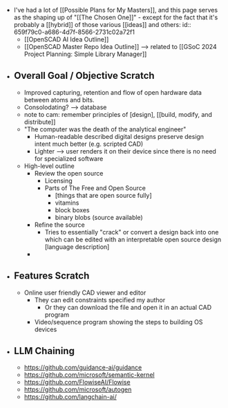 - I've had a lot of [[Possible Plans for My Masters]], and this page serves as the shaping up of "[[The Chosen One]]" - except for the fact that it's probably a [[hybrid]] of those various [[ideas]] and others:
  id:: 659f79c0-a686-4d7f-8566-2731c02a72f1
	- [[OpenSCAD AI Idea Outline]]
	- [[OpenSCAD Master Repo Idea Outline]] --> related to [[GSoC 2024 Project Planning: Simple Library Manager]]
- ## Overall Goal / Objective Scratch
	- Improved capturing, retention and flow of open hardware data between atoms and bits.
	- Consolodating? --> database
	- note to cam: remember principles of [design], [[build, modify, and distribute]]
	- "The computer was the death of the analytical engineer"
		- Human-readable described digital designs preserve design intent much better (e.g. scripted CAD)
		- Lighter --> user renders it on their device since there is no need for specialized software
	- High-level outline
		- Review the open source
			- Licensing
			- Parts of The Free and Open Source
				- [things that are open source fully]
				- vitamins
				- block boxes
				- binary blobs (source available)
		- Refine the source
			- Tries to essentially "crack" or convert a design back into one which can be edited with an interpretable open source design [language description]
		-
- ## Features Scratch
	- Online user friendly CAD viewer and editor
		- They can edit constraints specified my author
			- Or they can download the file and open it in an actual CAD program
		- Video/sequence program showing the steps to building OS devices
- ## LLM Chaining
	- https://github.com/guidance-ai/guidance
	- https://github.com/microsoft/semantic-kernel
	- https://github.com/FlowiseAI/Flowise
	- https://github.com/microsoft/autogen
	- https://github.com/langchain-ai/